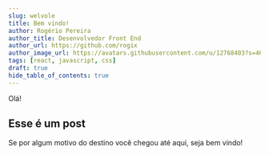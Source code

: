 ```yaml
---
slug: welvole
title: Bem vindo!
author: Rogério Pereira
author_title: Desenvolvedor Front End
author_url: https://github.com/rogix
author_image_url: https://avatars.githubusercontent.com/u/12768403?s=460&u=a08f030aafafc606eb6bfcdfd7355c897867bfd5&v=4
tags: [react, javascript, css]
draft: true
hide_table_of_contents: true
---
```


Olá!

<!--truncate-->

## Esse é um post

Se por algum motivo do destino você chegou até aqui, seja bem vindo!

